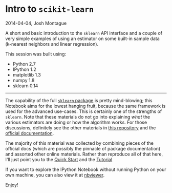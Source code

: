 # Intro to ``scikit-learn``

2014-04-04, Josh Montague


A short and basic introduction to the ``sklearn`` API interface and a couple of very simple examples of using an estimator on some built-in sample data (k-nearest neighbors and linear regression). 


This session was built using: 

- Python 2.7 
- IPython 1.2
- matplotlib 1.3
- numpy 1.8
- sklearn 0.14

----

The capability of the full [``sklearn`` package](http://scikit-learn.org/stable/index.html) is pretty mind-blowing; this Notebook aims for the lowest hanging fruit, because the same framework is used for the advanced use-cases. This is certainly one of the strengths of ``sklearn``. Note that these materials do not go into explaining *what* the various estimators are doing or how the algorithm works. For those discussions, definitely see the other materials in [this repository](https://github.com/DrSkippy27/Data-Science-45min-Intros) and the [official documentation](http://scikit-learn.org/stable/documentation.html).

The majority of this material was collected by combining pieces of the official docs (which are possibly the pinnacle of package documentation) and assorted other online materials. Rather than reproduce all of that here, I'll just point you to the [Quick Start](http://scikit-learn.org/stable/tutorial/basic/tutorial.html) and the [Tutorial](http://scikit-learn.org/stable/tutorial/statistical_inference/index.html)

If you want to explore the IPython Notebook without running Python on your own machine, you can also view it at [nbviewer](http://nbviewer.ipython.org/github/DrSkippy27/Data-Science-45min-Intros/blob/master/sklearn-101/sklearn-101.ipynb).

Enjoy!

